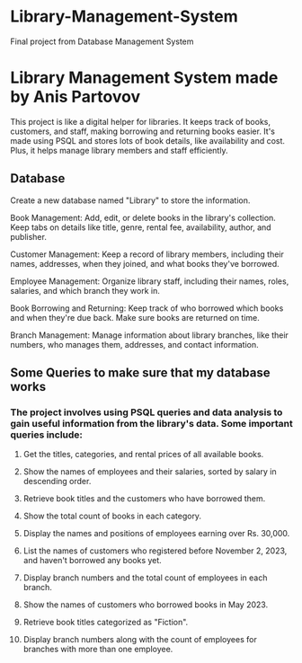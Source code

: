 # Library-Management-System
Final project from Database Management System 

# Library Management System made by Anis Partovov 
This project is like a digital helper for libraries. It keeps track of books, customers, and staff, making borrowing and returning books easier. It's made using PSQL and stores lots of book details, like availability and cost. Plus, it helps manage library members and staff efficiently.

## Database
Create a new database named "Library" to store the information.

Book Management: Add, edit, or delete books in the library's collection. Keep tabs on details like title, genre, rental fee, availability, author, and publisher.

Customer Management: Keep a record of library members, including their names, addresses, when they joined, and what books they've borrowed.

Employee Management: Organize library staff, including their names, roles, salaries, and which branch they work in.

Book Borrowing and Returning: Keep track of who borrowed which books and when they're due back. Make sure books are returned on time.

Branch Management: Manage information about library branches, like their numbers, who manages them, addresses, and contact information.


## Some Queries to make sure that my database works 

### The project involves using PSQL queries and data analysis to gain useful information from the library's data. Some important queries include:


1) Get the titles, categories, and rental prices of all available books.

2) Show the names of employees and their salaries, sorted by salary in descending order.

3) Retrieve book titles and the customers who have borrowed them.

4) Show the total count of books in each category.

5) Display the names and positions of employees earning over Rs. 30,000.

6) List the names of customers who registered before November 2, 2023, and haven't borrowed any books yet.

7) Display branch numbers and the total count of employees in each branch.

8) Show the names of customers who borrowed books in May 2023.

9) Retrieve book titles categorized as "Fiction".

10) Display branch numbers along with the count of employees for branches with more than one employee.



